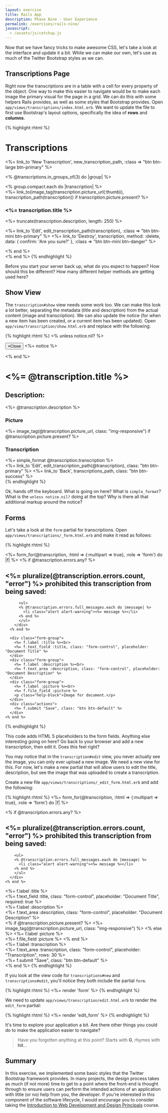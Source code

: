 ```yaml
---
layout: exercise
title: Rails App
description: Phase Nine - User Experience
permalink: /exercises/rails-nine/
javascript:
  - /assets/js/catchup.js
---
```


Now that we have fancy tricks to make awesome CSS, let's take a look at the
interface and update it a bit. While we can make our own, let's use as much of
the Twitter Bootstrap styles as we can.

## Transcriptions Page

Right now the transcriptions are in a table with a cell for every property of
the object. One way to make this easier to navigate would be to make each image
the primary visual for the page in a grid. We can do this with some helpers
Rails provides, as well as some styles that Bootstrap provides. Open
`app/views/transcriptions/index.html.erb`. We want to update the file to first
use Bootstrap's layout options, specifically the idea of **rows** and
**columns**.

{% highlight rhtml %}
<div class="row">
  <h1>Transcriptions</h1>

  <p>
    <%= link_to 'New Transcription', new_transcription_path, :class => "btn btn-large btn-primary" %>
  </p>
</div>

<% @transcriptions.in_groups_of(3) do |group| %>
<div class="row">
  <% group.compact.each do |transcription| %>
    <div class="col-xs-6 col-md-4">
      <div class="thumbnail">
        <%= link_to(image_tag(transcription.picture_url(:thumb)), transcription_path(transcription)) if transcription.picture.present? %>
        <div class="caption">
          <h3><%= transcription.title %></h3>
          <p><%= truncate(transcription.description, length: 250) %></p>
          <p>
            <%= link_to 'Edit', edit_transcription_path(transcription), :class => "btn btn-mini btn-primary" %>
            <%= link_to 'Destroy', transcription, method: :delete, data: { confirm: 'Are you sure?' }, :class => "btn btn-mini btn-danger" %>
          </p>
        </div>
      </div>
    </div>
  <% end %>
</div>
<% end %>
{% endhighlight %}

Before you start your server back up, what do you expect to happen? How should
this be different? How many different helper methods are getting used here?

## Show View

The `transcription#show` view needs some work too. We can make this look a lot
better, separating the metadata (title and description) from the actual content
(image and transcription). We can also update the notice (for when a new item
has been created, or a current item has been updated). Open
`app/view/transcription/show.html.erb` and replace with the following:

{% highlight rhtml %}
<% unless notice.nil? %>
<div class="row">
  <div class="col-md-12">
    <p id="notice" class="alert alert-info" role="alert">
      <button type="button" class="close" data-dismiss="alert">
        <span aria-hidden="true">&times;</span><span class="sr-only">Close</span>
      </button>
      <%= notice %>
    </p>
  </div>
</div>
<% end %>

<div class="row">
  <div class="col-md-12">
    <h1><%= @transcription.title %></h1>
    <h2>Description:</h2>
      <%= @transcription.description %>
    </p>
  </div>
</div>

<div class="row">
  <div class="col-md-6">
    <h3>Picture</h3>
    <p>
      <%= image_tag(@transcription.picture_url, class: "img-responsive") if @transcription.picture.present? %>
    </p>
  </div>

  <div class="col-md-6">
    <h3>Transcription</h3>
    <%= simple_format @transcription.transcription %>
  </div>
</div>

<div class="row">
  <%= link_to 'Edit', edit_transcription_path(@transcription), class: "btn btn-primary" %>
  <%= link_to 'Back', transcriptions_path, class: "btn btn-success" %>
</div>
{% endhighlight %}

Ok, hands off the keyboard. What is going on here? What is `simple_format`?
What is the `unless notice.nil?` doing at the top? Why is there all that
additional markup around the notice?

## Forms

Let's take a look at the `form` partial for transcriptions. Open
`app/views/transcriptions/_form.html.erb` and make it read as follows:

{% highlight rhtml %}
<div class="row">
  <div class="col-md-12">
    <%= form_for(@transcription, :html => {:multipart => true}, :role => 'form') do |f| %>
      <% if @transcription.errors.any? %>
        <div id="error_explanation">
          <h2><%= pluralize(@transcription.errors.count, "error") %> prohibited this transcription from being saved:</h2>

          <ul>
          <% @transcription.errors.full_messages.each do |message| %>
            <li class="alert alert-warning"><%= message %></li>
          <% end %>
          </ul>
        </div>
      <% end %>

      <div class="form-group">
        <%= f.label :title %><br>
        <%= f.text_field :title, class: "form-control", placeholder: "Document Title" %>
      </div>
      <div class="form-group">
        <%= f.label :description %><br>
        <%= f.text_area :description, class: "form-control", placeholder: "Document Description" %>
      </div>
      <div class="form-group">
        <%= f.label :picture %><br>
        <%= f.file_field :picture %>
        <p class="help-block">Image for document.</p>
      </div>
      <div class="actions">
        <%= f.submit "Save", class: "btn btn-default" %>
      </div>
    <% end %>
  </div>
</div>
{% endhighlight %}

This code adds HTML 5 placeholders to the form fields. Anything else
interesting going on here? Go back to your browser and add a new transcription,
then edit it. Does this feel right?

You may notice that in the `transcription#edit` view, you never actually see
the image, you can only ever upload a new image. We need a new view for this.
For now, let's make a new partial that will allow users to edit the title,
description, but see the image that was uploaded to create a transcription.

Create a new file `app/views/transcriptions/_edit_form.html.erb` and add the
following:

{% highlight rhtml %}
<%= form_for(@transcription, :html => {:multipart => true}, :role => 'form') do |f| %>
  <div class="row">
    <% if @transcription.errors.any? %>
      <div id="error_explanation">
        <h2><%= pluralize(@transcription.errors.count, "error") %> prohibited this transcription from being saved:</h2>

        <ul>
        <% @transcription.errors.full_messages.each do |message| %>
          <li class="alert alert-warning"><%= message %></li>
        <% end %>
        </ul>
      </div>
    <% end %>
  </div>

  <div class="row">
    <div class="form-group">
      <%= f.label :title %><br>
      <%= f.text_field :title, class: "form-control", placeholder: "Document Title", required: true %>
    </div>
    <div class="form-group">
      <%= f.label :description %><br>
      <%= f.text_area :description, class: "form-control", placeholder: "Document Description" %>
    </div>
  </div>

  <div class="row">
    <div class="col-md-6">
      <div class="form-group">
        <% if @transcription.picture.present? %>
          <%= image_tag(@transcription.picture_url, class: "img-responsive") %>
        <% else %>
          <%= f.label :picture %><br>
          <%= f.file_field :picture %>
        <% end %>
      </div>
    </div>
    <div class="col-md-6">
      <div class="form-group">
        <%= f.label :transcription %><br>
        <%= f.text_area :transcription, class: "form-control", placeholder: "Transcription", rows: 30 %>
      </div>
    </div>
  </div>
  <div class="row">
    <div class="col-md-6">
      <div class="actions">
        <%= f.submit "Save", class: "btn btn-default" %>
      </div>
    </div>
  </div>
<% end %>
{% endhighlight %}

If you look at the view code for `transcriptions#new` and
`transcriptions#edit`, you'll notice they both include the partial `form`.

{% highlight rhtml %}
<%= render 'form' %>
{% endhighlight %}

We need to update `app/views/transcription/edit.html.erb` to render the
`edit_form` partial:

{% highlight rhtml %}
<%= render 'edit_form' %>
{% endhighlight %}

It's time to explore your application a bit. Are there other things you could
do to make the application easier to navigate?


> Have you forgotten anything at this point? Starts with **G**, rhymes with
> **hit**...

## Summary
In this exercise, we implemented some basic styles that the Twitter Bootstrap
framework provides. In many projects, the design process takes as much (if not
more) time to get to a point where the front-end is thought through to ensure
users can perform the intended actions of an application with little (or no)
help from you, the developer. If you're interested in this component of the
software lifecycle, I would encourage you to consider taking the
[Introduction to Web Development and Design Principals][design] course.

[design]: http://www.dhtraining.org/hilt/course/introduction-to-web-development-design-and-principles/

